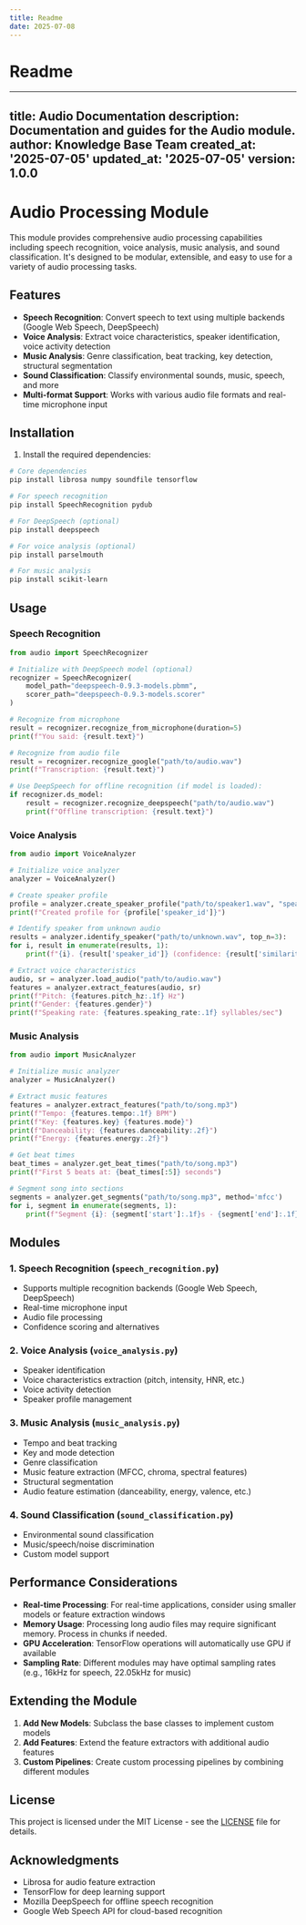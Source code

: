 ```yaml
---
title: Readme
date: 2025-07-08
---
```


# Readme

---
title: Audio Documentation
description: Documentation and guides for the Audio module.
author: Knowledge Base Team
created_at: '2025-07-05'
updated_at: '2025-07-05'
version: 1.0.0
---

# Audio Processing Module

This module provides comprehensive audio processing capabilities including speech recognition, voice analysis, music analysis, and sound classification. It's designed to be modular, extensible, and easy to use for a variety of audio processing tasks.

## Features

- **Speech Recognition**: Convert speech to text using multiple backends (Google Web Speech, DeepSpeech)
- **Voice Analysis**: Extract voice characteristics, speaker identification, voice activity detection
- **Music Analysis**: Genre classification, beat tracking, key detection, structural segmentation
- **Sound Classification**: Classify environmental sounds, music, speech, and more
- **Multi-format Support**: Works with various audio file formats and real-time microphone input

## Installation

1. Install the required dependencies:

```bash
# Core dependencies
pip install librosa numpy soundfile tensorflow

# For speech recognition
pip install SpeechRecognition pydub

# For DeepSpeech (optional)
pip install deepspeech

# For voice analysis (optional)
pip install parselmouth

# For music analysis
pip install scikit-learn
```

## Usage

### Speech Recognition

```python
from audio import SpeechRecognizer

# Initialize with DeepSpeech model (optional)
recognizer = SpeechRecognizer(
    model_path="deepspeech-0.9.3-models.pbmm",
    scorer_path="deepspeech-0.9.3-models.scorer"
)

# Recognize from microphone
result = recognizer.recognize_from_microphone(duration=5)
print(f"You said: {result.text}")

# Recognize from audio file
result = recognizer.recognize_google("path/to/audio.wav")
print(f"Transcription: {result.text}")

# Use DeepSpeech for offline recognition (if model is loaded):
if recognizer.ds_model:
    result = recognizer.recognize_deepspeech("path/to/audio.wav")
    print(f"Offline transcription: {result.text}")
```

### Voice Analysis

```python
from audio import VoiceAnalyzer

# Initialize voice analyzer
analyzer = VoiceAnalyzer()

# Create speaker profile
profile = analyzer.create_speaker_profile("path/to/speaker1.wav", "speaker1")
print(f"Created profile for {profile['speaker_id']}")

# Identify speaker from unknown audio
results = analyzer.identify_speaker("path/to/unknown.wav", top_n=3):
for i, result in enumerate(results, 1):
    print(f"{i}. {result['speaker_id']} (confidence: {result['similarity']:.2f})")

# Extract voice characteristics
audio, sr = analyzer.load_audio("path/to/audio.wav")
features = analyzer.extract_features(audio, sr)
print(f"Pitch: {features.pitch_hz:.1f} Hz")
print(f"Gender: {features.gender}")
print(f"Speaking rate: {features.speaking_rate:.1f} syllables/sec")
```

### Music Analysis

```python
from audio import MusicAnalyzer

# Initialize music analyzer
analyzer = MusicAnalyzer()

# Extract music features
features = analyzer.extract_features("path/to/song.mp3")
print(f"Tempo: {features.tempo:.1f} BPM")
print(f"Key: {features.key} {features.mode}")
print(f"Danceability: {features.danceability:.2f}")
print(f"Energy: {features.energy:.2f}")

# Get beat times
beat_times = analyzer.get_beat_times("path/to/song.mp3")
print(f"First 5 beats at: {beat_times[:5]} seconds")

# Segment song into sections
segments = analyzer.get_segments("path/to/song.mp3", method='mfcc')
for i, segment in enumerate(segments, 1):
    print(f"Segment {i}: {segment['start']:.1f}s - {segment['end']:.1f}s ({segment['label']})")
```

## Modules

### 1. Speech Recognition (`speech_recognition.py`)

- Supports multiple recognition backends (Google Web Speech, DeepSpeech)
- Real-time microphone input
- Audio file processing
- Confidence scoring and alternatives

### 2. Voice Analysis (`voice_analysis.py`)

- Speaker identification
- Voice characteristics extraction (pitch, intensity, HNR, etc.)
- Voice activity detection
- Speaker profile management

### 3. Music Analysis (`music_analysis.py`)

- Tempo and beat tracking
- Key and mode detection
- Genre classification
- Music feature extraction (MFCC, chroma, spectral features)
- Structural segmentation
- Audio feature estimation (danceability, energy, valence, etc.)

### 4. Sound Classification (`sound_classification.py`)

- Environmental sound classification
- Music/speech/noise discrimination
- Custom model support

## Performance Considerations

- **Real-time Processing**: For real-time applications, consider using smaller models or feature extraction windows
- **Memory Usage**: Processing long audio files may require significant memory. Process in chunks if needed.
- **GPU Acceleration**: TensorFlow operations will automatically use GPU if available
- **Sampling Rate**: Different modules may have optimal sampling rates (e.g., 16kHz for speech, 22.05kHz for music)

## Extending the Module

1. **Add New Models**: Subclass the base classes to implement custom models
2. **Add Features**: Extend the feature extractors with additional audio features
3. **Custom Pipelines**: Create custom processing pipelines by combining different modules

## License

This project is licensed under the MIT License - see the [LICENSE](../../temp_reorg/LICENSE) file for details.

## Acknowledgments

- Librosa for audio feature extraction
- TensorFlow for deep learning support
- Mozilla DeepSpeech for offline speech recognition
- Google Web Speech API for cloud-based recognition
